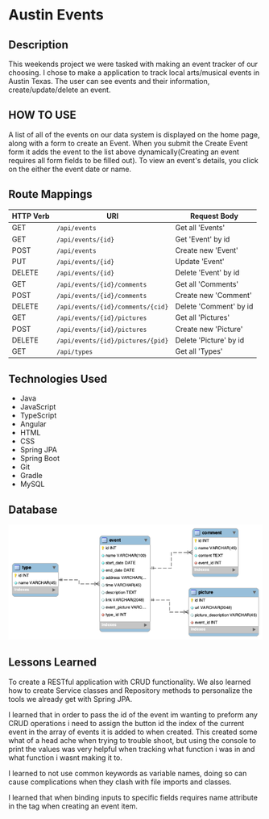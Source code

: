 # Austin Events

## Description
This weekends project we were tasked with making an event tracker of our choosing. I chose to make a application to track local arts/musical events in Austin Texas. The user can see events and their information, create/update/delete an event.

## HOW TO USE
A list of all of the events on our data system is displayed on the home page, along with a form to create an Event. When you submit the Create Event form it adds the event to the list above dynamically(Creating an event requires all form fields to be filled out). To view an event's details, you click on the either the event date or name.



## Route Mappings
| HTTP Verb | URI                  | Request Body |
|-----------|----------------------|--------------|
| GET       | `/api/events`    | Get all 'Events' |
| GET       | `/api/events/{id}` | Get 'Event' by id |
| POST      | `/api/events`    | Create new 'Event' |
| PUT       | `/api/events/{id}` | Update 'Event' |
| DELETE    | `/api/events/{id}` | Delete 'Event' by id |
| GET       | `/api/events/{id}/comments`    | Get all 'Comments' |
| POST       | `/api/events/{id}/comments` | Create new 'Comment' |
| DELETE      | `/api/events/{id}/comments/{cid}`    | Delete 'Comment' by id |
| GET       | `/api/events/{id}/pictures`    | Get all 'Pictures' |
| POST       | `/api/events/{id}/pictures` | Create new 'Picture' |
| DELETE      | `/api/events/{id}/pictures/{pid}`    | Delete 'Picture' by id |
| GET       | `/api/types`    | Get all 'Types' |

## Technologies Used
* Java
* JavaScript
* TypeScript
* Angular
* HTML
* CSS
* Spring JPA
* Spring Boot
* Git
* Gradle
* MySQL

## Database
![alt text](DB/tables.png)

## Lessons Learned
To create a RESTful application with CRUD functionality. We also learned how to create Service classes and Repository methods to personalize the tools we already get with Spring JPA. 

I learned that in order to pass the id of the event im wanting to preform any CRUD operations i need to assign the button id the index of the current event in the array of events it is added to when created. This created some what of a head ache when trying to trouble shoot, but using the console to print the values was very helpful when tracking what function i was in and what function i wasnt making it to.

I learned to not use common keywords as variable names, doing so can cause complications when they clash with file imports and classes.

I learned that when binding inputs to specific fields requires name attribute in the tag when creating an event item.

